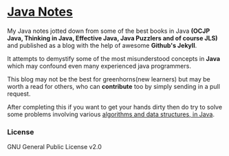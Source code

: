 # [Java Notes](http://java.ramswaroop.me)

My Java notes jotted down from some of the best books in Java __(OCJP Java, Thinking in Java,
Effective Java, Java Puzzlers and of course JLS)__ and published as a blog with the help of awesome
__Github's Jekyll__.

It attempts to demystify some of the most misunderstood concepts in **Java** which may confound
even many experienced java programmers.

This blog may not be the best for greenhorns(new learners) but may be worth a read for others, who
can **contribute** too by simply sending in a pull request.

After completing this if you want to get your hands dirty then do try to solve some problems involving various
[algorithms and data structures, in Java](https://github.com/ramswaroop/Algorithms-and-Data-Structures-in-Java).

### License
GNU General Public License v2.0
